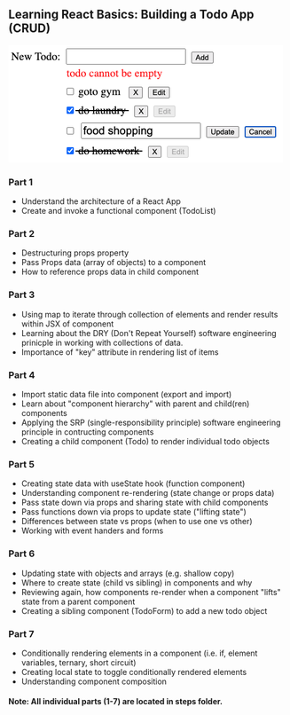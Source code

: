 ## Learning React Basics: Building a Todo App (CRUD)

<img src="__steps__/screenshot.png" />

### Part 1

- Understand the architecture of a React App
- Create and invoke a functional component (TodoList)

### Part 2

- Destructuring props property
- Pass Props data (array of objects) to a component
- How to reference props data in child component

### Part 3

- Using map to iterate through collection of elements and render results within JSX of component
- Learning about the DRY (Don't Repeat Yourself) software engineering prinicple in working with collections of data.
- Importance of "key" attribute in rendering list of items

### Part 4

- Import static data file into component (export and import)
- Learn about "component hierarchy" with parent and child(ren) components
- Applying the SRP (single-responsibility principle) software engineering principle in contructing components
- Creating a child component (Todo) to render individual todo objects

### Part 5

- Creating state data with useState hook (function component)
- Understanding component re-rendering (state change or props data)
- Pass state down via props and sharing state with child components
- Pass functions down via props to update state ("lifting state")
- Differences between state vs props (when to use one vs other)
- Working with event handers and forms

### Part 6

- Updating state with objects and arrays (e.g. shallow copy)
- Where to create state (child vs sibling) in components and why
- Reviewing again, how components re-render when a component "lifts" state from a parent component
- Creating a sibling component (TodoForm) to add a new todo object

### Part 7

- Conditionally rendering elements in a component (i.e. if, element variables, ternary, short circuit)
- Creating local state to toggle conditionally rendered elements  
- Understanding component composition

#### Note: All individual parts (1-7) are located in steps folder.